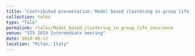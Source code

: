 ```yaml
---
title: "Contributed presentation: Model based clustering in group life insurance via Bayesian nonparametric mixtures"
collection: talks
type: "Talk"
permalink: /talks/Model_based_clustering_in_group_life_insurance 
venue: "SIS 2019 Intermediate meeting"
date: 2019-06-12
location: "Milan, Italy"
---
```

